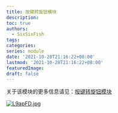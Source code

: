 ```yaml
---
title: 按键转旋钮模块
description:
toc: true
authors:
  - SixSixFish
tags:
categories:
series: module
date: '2021-10-28T21:16:22+08:00'
lastmod: '2021-10-28T21:16:22+08:00'
featuredImage:
draft: false
---
```


关于该模块的更多信息请见：[按键转旋钮模块](https://b23.tv/YsmkUf9)

[![L9apFD.jpg](https://s6.jpg.cm/2022/04/18/L9apFD.jpg)](https://imagelol.com/image/L9apFD)

